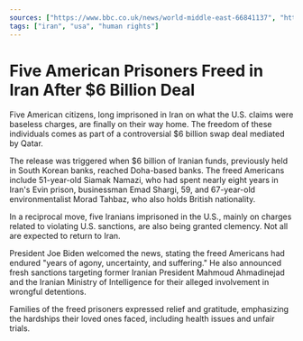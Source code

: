```yaml
---
sources: ["https://www.bbc.co.uk/news/world-middle-east-66841137", "https://www.cnn.com/2023/09/18/politics/iran-american-prisoners-us-return/index.html"]
tags: ["iran", "usa", "human rights"]
---
```


# Five American Prisoners Freed in Iran After $6 Billion Deal

Five American citizens, long imprisoned in Iran on what the U.S. claims were baseless charges, are finally on their way home. The freedom of these individuals comes as part of a controversial $6 billion swap deal mediated by Qatar.

The release was triggered when $6 billion of Iranian funds, previously held in South Korean banks, reached Doha-based banks. The freed Americans include 51-year-old Siamak Namazi, who had spent nearly eight years in Iran's Evin prison, businessman Emad Shargi, 59, and 67-year-old environmentalist Morad Tahbaz, who also holds British nationality.

In a reciprocal move, five Iranians imprisoned in the U.S., mainly on charges related to violating U.S. sanctions, are also being granted clemency. Not all are expected to return to Iran.

President Joe Biden welcomed the news, stating the freed Americans had endured "years of agony, uncertainty, and suffering." He also announced fresh sanctions targeting former Iranian President Mahmoud Ahmadinejad and the Iranian Ministry of Intelligence for their alleged involvement in wrongful detentions.

Families of the freed prisoners expressed relief and gratitude, emphasizing the hardships their loved ones faced, including health issues and unfair trials.
